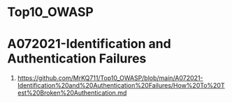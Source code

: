 # Top10_OWASP
# A072021-Identification and Authentication Failures
  1. https://github.com/MrKQ711/Top10_OWASP/blob/main/A072021-Identification%20and%20Authentication%20Failures/How%20To%20Test%20Broken%20Authentication.md 
